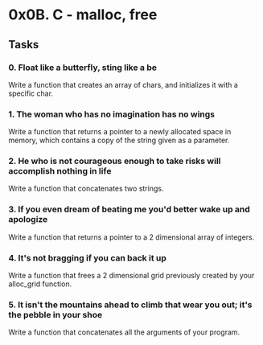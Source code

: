   # 0x0B. C - malloc, free

## Tasks

### 0. Float like a butterfly, sting like a be

   Write a function that creates an array of chars, and initializes it with a specific char.

### 1. The woman who has no imagination has no wings

   Write a function that returns a pointer to a newly allocated space in memory, which contains a copy of the string given as a parameter.

### 2. He who is not courageous enough to take risks will accomplish nothing in life

   Write a function that concatenates two strings.

### 3. If you even dream of beating me you'd better wake up and apologize

   Write a function that returns a pointer to a 2 dimensional array of integers.

### 4. It's not bragging if you can back it up 

   Write a function that frees a 2 dimensional grid previously created by your alloc_grid function.

### 5. It isn't the mountains ahead to climb that wear you out; it's the pebble in your shoe

   Write a function that concatenates all the arguments of your program.